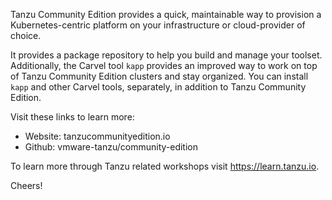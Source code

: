 Tanzu Community Edition provides a quick, maintainable way to provision a Kubernetes-centric platform on your infrastructure or cloud-provider of choice. 

It provides a package repository to help you build and manage your toolset.
Additionally, the Carvel tool `kapp` provides an improved way to work on top of Tanzu Community Edition clusters and stay organized.
You can install `kapp` and other Carvel tools, separately, in addition to Tanzu Community Edition.

Visit these links to learn more:

- Website: tanzucommunityedition.io
- Github:  vmware-tanzu/community-edition

To learn more through Tanzu related workshops visit https://learn.tanzu.io.

Cheers!
